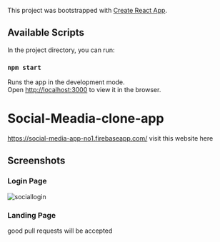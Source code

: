 This project was bootstrapped with [Create React App](https://github.com/facebook/create-react-app).

## Available Scripts

In the project directory, you can run:

### `npm start`

Runs the app in the development mode.<br />
Open [http://localhost:3000](http://localhost:3000) to view it in the browser.

# Social-Meadia-clone-app
https://social-media-app-no1.firebaseapp.com/ visit this website here
<br/>
## Screenshots
### Login Page
![sociallogin](https://user-images.githubusercontent.com/54939371/96089776-f0c97900-0ee4-11eb-9801-86440eaf8572.jpg)
### Landing Page


good pull requests will be accepted 

